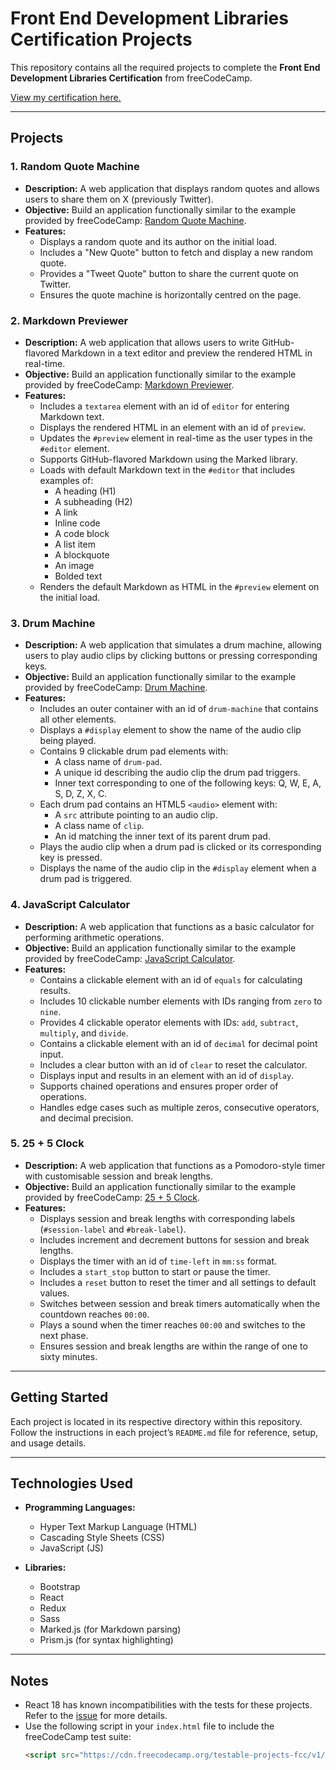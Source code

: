 # Front End Development Libraries Certification Projects

This repository contains all the required projects to complete the **Front End Development Libraries Certification** from freeCodeCamp.

[View my certification here.](https://www.freecodecamp.org/certification/-SirLancelot/front-end-development-libraries)

--------------------------------------------------------------------------------------------------------------------------

## Projects

### 1. Random Quote Machine

- **Description:** A web application that displays random quotes and allows users to share them on X (previously Twitter).
- **Objective:** Build an application functionally similar to the example provided by freeCodeCamp: [Random Quote Machine](https://random-quote-machine.freecodecamp.rocks/).
- **Features:**
  - Displays a random quote and its author on the initial load.
  - Includes a "New Quote" button to fetch and display a new random quote.
  - Provides a "Tweet Quote" button to share the current quote on Twitter.
  - Ensures the quote machine is horizontally centred on the page.

### 2. Markdown Previewer

- **Description:** A web application that allows users to write GitHub-flavored Markdown in a text editor and preview the rendered HTML in real-time.
- **Objective:** Build an application functionally similar to the example provided by freeCodeCamp: [Markdown Previewer](https://markdown-previewer.freecodecamp.rocks/).
- **Features:**
  - Includes a `textarea` element with an id of `editor` for entering Markdown text.
  - Displays the rendered HTML in an element with an id of `preview`.
  - Updates the `#preview` element in real-time as the user types in the `#editor` element.
  - Supports GitHub-flavored Markdown using the Marked library.
  - Loads with default Markdown text in the `#editor` that includes examples of:
    - A heading (H1)
    - A subheading (H2)
    - A link
    - Inline code
    - A code block
    - A list item
    - A blockquote
    - An image
    - Bolded text
  - Renders the default Markdown as HTML in the `#preview` element on the initial load.

### 3. Drum Machine

- **Description:** A web application that simulates a drum machine, allowing users to play audio clips by clicking buttons or pressing corresponding keys.
- **Objective:** Build an application functionally similar to the example provided by freeCodeCamp: [Drum Machine](https://drum-machine.freecodecamp.rocks/).
- **Features:**
  - Includes an outer container with an id of `drum-machine` that contains all other elements.
  - Displays a `#display` element to show the name of the audio clip being played.
  - Contains 9 clickable drum pad elements with:
    - A class name of `drum-pad`.
    - A unique id describing the audio clip the drum pad triggers.
    - Inner text corresponding to one of the following keys: Q, W, E, A, S, D, Z, X, C.
  - Each drum pad contains an HTML5 `<audio>` element with:
    - A `src` attribute pointing to an audio clip.
    - A class name of `clip`.
    - An id matching the inner text of its parent drum pad.
  - Plays the audio clip when a drum pad is clicked or its corresponding key is pressed.
  - Displays the name of the audio clip in the `#display` element when a drum pad is triggered.

### 4. JavaScript Calculator

- **Description:** A web application that functions as a basic calculator for performing arithmetic operations.
- **Objective:** Build an application functionally similar to the example provided by freeCodeCamp: [JavaScript Calculator](https://javascript-calculator.freecodecamp.rocks/).
- **Features:**
  - Contains a clickable element with an id of `equals` for calculating results.
  - Includes 10 clickable number elements with IDs ranging from `zero` to `nine`.
  - Provides 4 clickable operator elements with IDs: `add`, `subtract`, `multiply`, and `divide`.
  - Contains a clickable element with an id of `decimal` for decimal point input.
  - Includes a clear button with an id of `clear` to reset the calculator.
  - Displays input and results in an element with an id of `display`.
  - Supports chained operations and ensures proper order of operations.
  - Handles edge cases such as multiple zeros, consecutive operators, and decimal precision.

### 5. 25 + 5 Clock

- **Description:** A web application that functions as a Pomodoro-style timer with customisable session and break lengths.
- **Objective:** Build an application functionally similar to the example provided by freeCodeCamp: [25 + 5 Clock](https://25--5-clock.freecodecamp.rocks/).
- **Features:**
  - Displays session and break lengths with corresponding labels (`#session-label` and `#break-label`).
  - Includes increment and decrement buttons for session and break lengths.
  - Displays the timer with an id of `time-left` in `mm:ss` format.
  - Includes a `start_stop` button to start or pause the timer.
  - Includes a `reset` button to reset the timer and all settings to default values.
  - Switches between session and break timers automatically when the countdown reaches `00:00`.
  - Plays a sound when the timer reaches `00:00` and switches to the next phase.
  - Ensures session and break lengths are within the range of one to sixty minutes.

--------------------------------------------------------------------------------------------------------------------------

## Getting Started

Each project is located in its respective directory within this repository. Follow the instructions in each project’s `README.md` file for reference, setup, and usage details.

--------------------------------------------------------------------------------------------------------------------------

## Technologies Used

- **Programming Languages:**
  - Hyper Text Markup Language (HTML)
  - Cascading Style Sheets (CSS)
  - JavaScript (JS)

- **Libraries:**
  - Bootstrap
  - React
  - Redux
  - Sass
  - Marked.js (for Markdown parsing)
  - Prism.js (for syntax highlighting)

--------------------------------------------------------------------------------------------------------------------------

## Notes

- React 18 has known incompatibilities with the tests for these projects. Refer to the [issue](https://github.com/freeCodeCamp/freeCodeCamp/issues) for more details.
- Use the following script in your `index.html` file to include the freeCodeCamp test suite:
  ```html
  <script src="https://cdn.freecodecamp.org/testable-projects-fcc/v1/bundle.js"></script>
